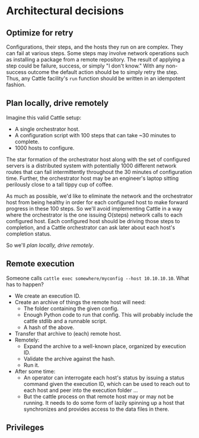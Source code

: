 # Architectural decisions

## Optimize for retry

Configurations, their steps, and the hosts they run on are complex. They can
fail at various steps. Some steps may involve network operations such as
installing a package from a remote repository. The result of applying a step
could be failure, success, or simply "I don't know." With any non-success
outcome the default action should be to simply retry the step. Thus, any Cattle
facility's `run` function should be written in an idempotent fashion.

## Plan locally, drive remotely

Imagine this valid Cattle setup:
* A single orchestrator host.
* A configuration script with 100 steps that can take ~30 minutes to complete.
* 1000 hosts to configure.

The star formation of the orchestrator host along with the set of configured
servers is a distributed system with potentially 1000 different network routes
that can fail intermittently throughout the 30 minutes of configuration time.
Further, the orchestrator host may be an engineer's laptop sitting perilously
close to a tall tippy cup of coffee.

As much as possible, we'd like to eliminate the network and the orchestrator
host from being healthy in order for each configured host to make forward
progress in these 100 steps. So we'll avoid implementing Cattle in a way where
the orchestrator is the one issuing O(steps) network calls to each configured
host. Each configured host should be driving those steps to completion, and a
Cattle orchestrator can ask later about each host's completion status.

So we'll *plan locally, drive remotely*.


## Remote execution

Someone calls `cattle exec somewhere/myconfig --host 10.10.10.10`. What has to happen?

* We create an execution ID.
* Create an archive of things the remote host will need:
    * The folder containing the given config.
    * Enough Python code to run that config. This will probably include the cattle stdlib and a runnable script.
    * A hash of the above.
* Transfer that archive to (each) remote host.
* Remotely:
    * Expand the archive to a well-known place, organized by execution ID.
    * Validate the archive against the hash.
    * Run it.
* After some time:
    * An operator can interrogate each host's status by issuing a status command given the execution ID, which can be used to reach out to each host and peer into the execution folder ...
    * But the cattle process on that remote host may or may not be running. It needs to do some form of lazily spinning up a host that synchronizes and provides access to the data files in there.


## Privileges

